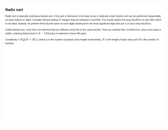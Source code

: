![alt tag](https://github.com/cssubedi/Algorithms/blob/master/sorting/analysis/figures/radix_sort-00.png)
